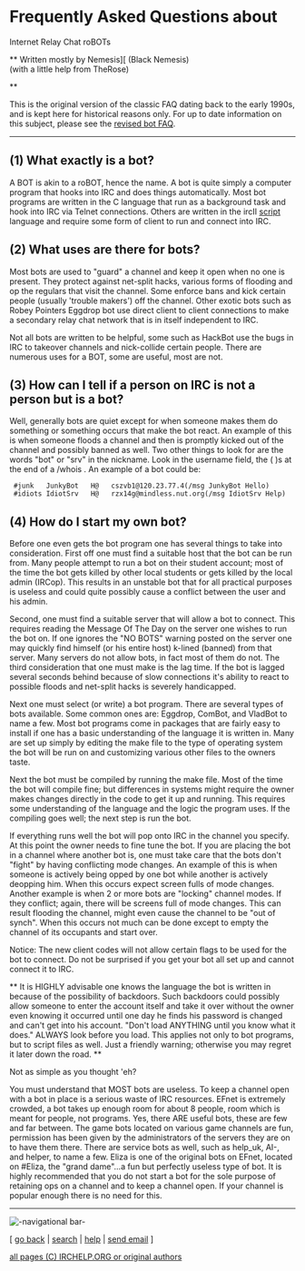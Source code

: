 # Frequently Asked Questions about

Internet Relay Chat roBOTs

** Written mostly by Nemesis][ (Black Nemesis)  
(with a little help from TheRose)

**

This is the original version of the classic FAQ dating back to the early
1990s, and is kept here for historical reasons only. For up to date
information on this subject, please see the [revised bot FAQ](botfaq.html).

* * *

## (1) What exactly is a bot?

A BOT is akin to a roBOT, hence the name. A bot is quite simply a computer
program that hooks into IRC and does things automatically. Most bot programs
are written in the C language that run as a background task and hook into IRC
via Telnet connections. Others are written in the ircII
[script](/irchelp/script/) language and require some form of client to run and
connect into IRC.

## (2) What uses are there for bots?

Most bots are used to "guard" a channel and keep it open when no one is
present. They protect against net-split hacks, various forms of flooding and
op the regulars that visit the channel. Some enforce bans and kick certain
people (usually 'trouble makers') off the channel. Other exotic bots such as
Robey Pointers Eggdrop bot use direct client to client connections to make a
secondary relay chat network that is in itself independent to IRC.

Not all bots are written to be helpful, some such as HackBot use the bugs in
IRC to takeover channels and nick-collide certain people. There are numerous
uses for a BOT, some are useful, most are not.

## (3) How can I tell if a person on IRC is not a person but is a bot?

Well, generally bots are quiet except for when someone makes them do something
or something occurs that make the bot react. An example of this is when
someone floods a channel and then is promptly kicked out of the channel and
possibly banned as well. Two other things to look for are the words "bot" or
"srv" in the nickname. Look in the username field, the ( )s at the end of a
/whois <nick>. An example of a bot could be:

    
    
     #junk   JunkyBot   H@   cszvb1@120.23.77.4(/msg JunkyBot Hello)
     #idiots IdiotSrv   H@   rzx14g@mindless.nut.org(/msg IdiotSrv Help)
    

## (4) How do I start my own bot?

Before one even gets the bot program one has several things to take into
consideration. First off one must find a suitable host that the bot can be run
from. Many people attempt to run a bot on their student account; most of the
time the bot gets killed by other local students or gets killed by the local
admin (IRCop). This results in an unstable bot that for all practical purposes
is useless and could quite possibly cause a conflict between the user and his
admin.

Second, one must find a suitable server that will allow a bot to connect. This
requires reading the Message Of The Day on the server one wishes to run the
bot on. If one ignores the "NO BOTS" warning posted on the server one may
quickly find himself (or his entire host) k-lined (banned) from that server.
Many servers do not allow bots, in fact most of them do not. The third
consideration that one must make is the lag time. If the bot is lagged several
seconds behind because of slow connections it's ability to react to possible
floods and net-split hacks is severely handicapped.

Next one must select (or write) a bot program. There are several types of bots
available. Some common ones are: Eggdrop, ComBot, and VladBot to name a few.
Most bot programs come in packages that are fairly easy to install if one has
a basic understanding of the language it is written in. Many are set up simply
by editing the make file to the type of operating system the bot will be run
on and customizing various other files to the owners taste.

Next the bot must be compiled by running the make file. Most of the time the
bot will compile fine; but differences in systems might require the owner
makes changes directly in the code to get it up and running. This requires
some understanding of the language and the logic the program uses. If the
compiling goes well; the next step is run the bot.

If everything runs well the bot will pop onto IRC in the channel you specify.
At this point the owner needs to fine tune the bot. If you are placing the bot
in a channel where another bot is, one must take care that the bots don't
"fight" by having conflicting mode changes. An example of this is when someone
is actively being opped by one bot while another is actively deopping him.
When this occurs expect screen fulls of mode changes. Another example is when
2 or more bots are "locking" channel modes. If they conflict; again, there
will be screens full of mode changes. This can result flooding the channel,
might even cause the channel to be "out of synch". When this occurs not much
can be done except to empty the channel of its occupants and start over.

Notice: The new client codes will not allow certain flags to be used for the
bot to connect. Do not be surprised if you get your bot all set up and cannot
connect it to IRC.

** It is HIGHLY advisable one knows the language the bot is written in because of the possibility of backdoors. Such backdoors could possibly allow someone to enter the account itself and take it over without the owner even knowing it occurred until one day he finds his password is changed and can't get into his account. "Don't load ANYTHING until you know what it does." ALWAYS look before you load. This applies not only to bot programs, but to script files as well. Just a friendly warning; otherwise you may regret it later down the road. **

Not as simple as you thought 'eh?

You must understand that MOST bots are useless. To keep a channel open with a
bot in place is a serious waste of IRC resources. EFnet is extremely crowded,
a bot takes up enough room for about 8 people, room which is meant for people,
not programs. Yes, there ARE useful bots, these are few and far between. The
game bots located on various game channels are fun, permission has been given
by the administrators of the servers they are on to have them there. There are
service bots as well, such as help_uk, AI-, and helper, to name a few. Eliza
is one of the original bots on EFnet, located on #Eliza, the "grand dame"...a
fun but perfectly useless type of bot. It is highly recommended that you do
not start a bot for the sole purpose of retaining ops on a channel and to keep
a channel open. If your channel is popular enough there is no need for this.

* * *

![-navigational bar-](/irchelp/Pix/ihnavbar.gif)

[ [go back](/irchelp/) | [search](/irchelp/search_engine.cgi) |
[help](/irchelp/help.html) | [send email](/irchelp/mail.cgi) ]

[all pages (C) IRCHELP.ORG or original authors](/irchelp/credit.html)

